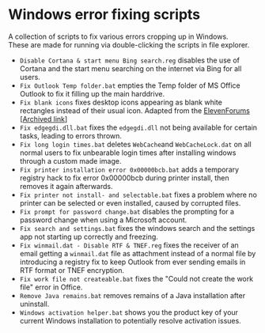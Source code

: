 # Windows error fixing scripts
A collection of scripts to fix various errors cropping up in Windows.\
These are made for running via double-clicking the scripts in file explorer.

* `Disable Cortana & start menu Bing search.reg` disables the use of Cortana and the start menu searching on the internet via Bing for all users.
* `Fix Outlook Temp folder.bat` empties the Temp folder of MS Office Outlook to fix it filling up the main harddrive.
* `Fix blank icons` fixes desktop icons appearing as blank white rectangles instead of their usual icon. Adapted from the [ElevenForums](https://www.elevenforum.com/t/rebuild-icon-cache-in-windows-11.2049/) [[Archived link](https://web.archive.org/web/20211017173532/https://www.elevenforum.com/t/rebuild-icon-cache-in-windows-11.2049/)]
* `Fix edgegdi.dll.bat` fixes the `edgegdi.dll` not being available for certain tasks, leading to errors thrown.
* `Fix long login times.bat` deletes `WebCache`and `WebCacheLock.dat` on all normal users to fix unbearable login times after installing windows through a custom made image.
* `Fix printer installation error 0x00000bcb.bat` adds a temporary registry hack to fix error 0x00000bcb during printer install, then removes it again afterwards.
* `Fix printer not install- and selectable.bat` fixes a problem where no printer can be selected or even installed, caused by corrupted files.
* `Fix prompt for password change.bat` disables the prompting for a password change when using a Microsoft account.
* `Fix search and settings.bat` fixes the windows search and the settings app not starting up correctly and freezing.
* `Fix winmail.dat - Disable RTF & TNEF.reg` fixes the receiver of an email getting a `winmail.dat` file as attachment instead of a normal file by introducing a registry fix to keep Outlook from ever sending emails in RTF format or TNEF encryption.
* `Fix work file not createable.bat` fixes the "Could not create the work file" error in Office.
* `Remove Java remains.bat` removes remains of a Java installation after uninstall.
* `Windows activation helper.bat` shows you the product key of your current Windows installation to potentially resolve activation issues.